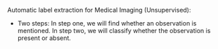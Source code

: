 Automatic label extraction for Medical Imaging (Unsupervised):
* Two steps: In step one, we will find whether an observation is mentioned. In step two, we will classify whether the observation is present or absent. 








